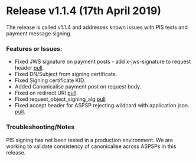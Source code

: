 # Release v1.1.4 (17th April 2019)

The release is called v1.1.4 and addresses known issues with PIS tests and payment message signing.

### Features or Issues:

* Fixed JWS signature on payment posts - add x-jws-signature to request header [pull](https://bitbucket.org/openbankingteam/conformance-suite/pull-requests/315).
* Fixed DN/Subject from signing certificate.
* Fixed Signing certificate KID.
* Added Canonicalise payment post on request body.
* Fixed on redirect URI [pull](https://bitbucket.org/openbankingteam/conformance-suite/pull-requests/306).
* Fixed request_object_signing_alg [pull](https://bitbucket.org/openbankingteam/conformance-suite/pull-requests/300)
* Fixed accept header for ASPSP rejecting wildcard with application json. [pull](https://bitbucket.org/openbankingteam/conformance-suite/pull-requests/307).

### Troubleshooting/Notes

PIS signing has not been tested in a production environment. We are working to validate consistency of canonicalise across ASPSPs in this release.